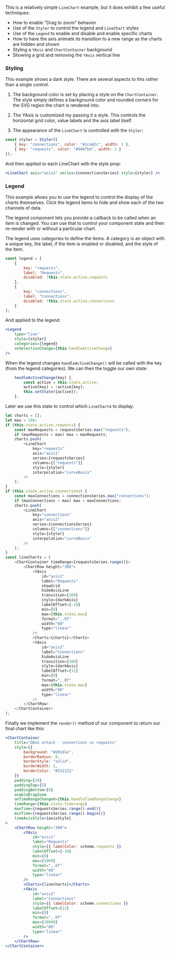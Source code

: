 This is a relatively simple `LineChart` example, but it does exhibit a few useful techniques:

* How to enable "Drag to zoom" behavior
* Use of the `Styler` to control the legend and `LineChart` styles
* Use of the `Legend` to enable and disable and enable specific charts
* How to have the axis animate its transition to a new range as the charts are hidden and shown
* Styling a `YAxis` and `ChartContainer` background
* Showing a grid and removing the `YAxis` vertical line

### Styling

This example shows a dark style. There are several aspects to this rather than a single control.

1. The background color is set by placing a style on the `ChartContainer`. The style simply defines a background color and
   rounded corners for the SVG region the chart is rendered into.

2. The YAxis is customized my passing it a style. This controls the horizontal grid color, value labels and the axis label itself.

3. The appearance of the `LineChart` is controlled with the `Styler`:

```js
const styler = Styler([
    { key: "connections", color: "#2ca02c", width: 1 },
    { key: "requests", color: "#9467bd", width: 2 }
]);
```

And then applied to each LineChart with the style prop:

```jsx
<LineChart axis="axis2" series={connectionsSeries} style={styler} />
```

### Legend

This example allows you to use the legend to control the display of the charts themselves. Click the legend items to hide and show each of the two channels of data.

The legend component lets you provide a callback to be called when an item is changed. You can use that to control your component state and then re-render with or without a particular chart.

The legend uses categories to define the items. A category is an object with a unique key, the label, if the item is enabled or disabled, and the style of the item.

```javascript
const legend = [
    {
        key: "requests",
        label: "Requests",
        disabled: !this.state.active.requests
    },
    {
        key: "connections",
        label: "Connections",
        disabled: !this.state.active.connections
    }
];
```

And applied to the legend:

```jsx
<Legend
    type="line"
    style={styler}
    categories={legend}
    onSelectionChange={this.handleActiveChange}
/>
```

When the legend changes `handleActiveChange()` will be called with the key (from the legend categories).
We can then the toggle our own state:

```js
    handleActiveChange(key) {
        const active = this.state.active;
        active[key] = !active[key];
        this.setState({active});
    },
```

Later we use this state to control which `LineChart`s to display.

```js
let charts = [];
let max = 100;
if (this.state.active.requests) {
    const maxRequests = requestsSeries.max("requests");
    if (maxRequests > max) max = maxRequests;
    charts.push(
        <LineChart
            key="requests"
            axis="axis1"
            series={requestsSeries}
            columns={["requests"]}
            style={styler}
            interpolation="curveBasis"
        />
    );
}
if (this.state.active.connections) {
    const maxConnections = connectionsSeries.max("connections");
    if (maxConnections > max) max = maxConnections;
    charts.push(
        <LineChart
            key="connections"
            axis="axis2"
            series={connectionsSeries}
            columns={["connections"]}
            style={styler}
            interpolation="curveBasis"
        />
    );
}
const lineCharts = (
    <ChartContainer timeRange={requestsSeries.range()}>
        <ChartRow height="300">
            <YAxis
                id="axis1"
                label="Requests"
                showGrid
                hideAxisLine
                transition={300}
                style={darkAxis}
                labelOffset={-10}
                min={0}
                max={this.state.max}
                format=",.0f"
                width="60"
                type="linear"
            />
            <Charts>{charts}</Charts>
            <YAxis
                id="axis2"
                label="Connections"
                hideAxisLine
                transition={300}
                style={darkAxis}
                labelOffset={12}
                min={0}
                format=",.0f"
                max={this.state.max}
                width="80"
                type="linear"
            />
        </ChartRow>
    </ChartContainer>
);
```

Finally we implement the `render()` method of our component to return our final chart like this:

```jsx
<ChartContainer
    title="DDoS attack - connections vs requests"
    style={{
        background: "#201d1e",
        borderRadius: 8,
        borderStyle: "solid",
        borderWidth: 1,
        borderColor: "#232122"
    }}
    padding={20}
    paddingTop={5}
    paddingBottom={0}
    enableDragZoom
    onTimeRangeChanged={this.handleTimeRangeChange}
    timeRange={this.state.timerange}
    maxTime={requestsSeries.range().end()}
    minTime={requestsSeries.range().begin()}
    timeAxisStyle={axisStyle}
>
    <ChartRow height="300">
        <YAxis
            id="axis1"
            label="Requests"
            style={{ labelColor: scheme.requests }}
            labelOffset={-10}
            min={0}
            max={1000}
            format=",.0f"
            width="60"
            type="linear"
        />
        <Charts>{linecharts}</Charts>
        <YAxis
            id="axis2"
            label="Connections"
            style={{ labelColor: scheme.connections }}
            labelOffset={12}
            min={0}
            format=",.0f"
            max={10000}
            width="80"
            type="linear"
        />
    </ChartRow>
</ChartContainer>
```
